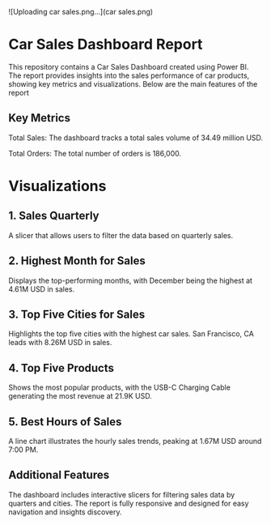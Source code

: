 ![Uploading car sales.png…](car sales.png)
# Car Sales Dashboard Report


This repository contains a Car Sales Dashboard created using Power BI. The report provides insights into the sales performance of car products, showing key metrics and visualizations. Below are the main features of the report

## Key Metrics
Total Sales: The dashboard tracks a total sales volume of 34.49 million USD.

Total Orders: The total number of orders is 186,000.

# Visualizations
## 1. Sales Quarterly
A slicer that allows users to filter the data based on quarterly sales.

## 2. Highest Month for Sales
Displays the top-performing months, with December being the highest at 4.61M USD in sales.

## 3. Top Five Cities for Sales
Highlights the top five cities with the highest car sales. San Francisco, CA leads with 8.26M USD in sales.

## 4. Top Five Products
Shows the most popular products, with the USB-C Charging Cable generating the most revenue at 21.9K USD.

## 5. Best Hours of Sales
A line chart illustrates the hourly sales trends, peaking at 1.67M USD around 7:00 PM.

## Additional Features
The dashboard includes interactive slicers for filtering sales data by quarters and cities.
The report is fully responsive and designed for easy navigation and insights discovery.
